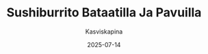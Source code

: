 ---
title: "Sushi­burrito Bataa­tilla Ja Pavuilla"
image: "https://vegaanibotti.lauravuo.me/2025/07/2025-07-14_small.png"
date: 2025-07-14
receipt_url: "https://kasviskapina.fi/reseptit/sushiburrito-bataatilla"
author: "Kasviskapina"
---